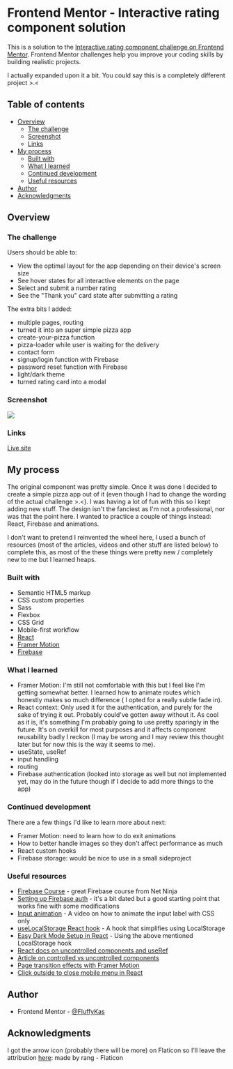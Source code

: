 # Frontend Mentor - Interactive rating component solution

This is a solution to the [Interactive rating component challenge on Frontend Mentor](https://www.frontendmentor.io/challenges/interactive-rating-component-koxpeBUmI). Frontend Mentor challenges help you improve your coding skills by building realistic projects.

I actually expanded upon it a bit. You could say this is a completely different project >.<

## Table of contents

- [Overview](#overview)
  - [The challenge](#the-challenge)
  - [Screenshot](#screenshot)
  - [Links](#links)
- [My process](#my-process)
  - [Built with](#built-with)
  - [What I learned](#what-i-learned)
  - [Continued development](#continued-development)
  - [Useful resources](#useful-resources)
- [Author](#author)
- [Acknowledgments](#acknowledgments)

## Overview

### The challenge

Users should be able to:

- View the optimal layout for the app depending on their device's screen size
- See hover states for all interactive elements on the page
- Select and submit a number rating
- See the "Thank you" card state after submitting a rating

The extra bits I added:

- multiple pages, routing
- turned it into an super simple pizza app
- create-your-pizza function
- pizza-loader while user is waiting for the delivery
- contact form
- signup/login function with Firebase
- password reset function with Firebase
- light/dark theme
- turned rating card into a modal

### Screenshot

![](./screenshot.jpg)

### Links

[Live site](https://pizza-kitchen.netlify.app/)

## My process

The original component was pretty simple. Once it was done I decided to create a simple pizza app out of it (even though I had to change the wording of the actual challenge >.<). I was having a lot of fun with this so I kept adding new stuff. The design isn't the fanciest as I'm not a professional, nor was that the point here. I wanted to practice a couple of things instead: React, Firebase and animations.

I don't want to pretend I reinvented the wheel here, I used a bunch of resources (most of the articles, videos and other stuff are listed below) to complete this, as most of the these things were pretty new / completely new to me but I learned heaps.

### Built with

- Semantic HTML5 markup
- CSS custom properties
- Sass
- Flexbox
- CSS Grid
- Mobile-first workflow
- [React](https://reactjs.org/)
- [Framer Motion](https://www.framer.com/motion/)
- [Firebase](https://firebase.google.com/)

### What I learned

- Framer Motion: I'm still not comfortable with this but I feel like I'm getting somewhat better. I learned how to animate routes which honestly makes so much difference ( I opted for a really subtle fade in).
- React context: Only used it for the authentication, and purely for the sake of trying it out. Probably could've gotten away without it. As cool as it is, it's something I'm probably going to use pretty sparingly in the future. It's on overkill for most purposes and it affects component reusability badly I reckon (I may be wrong and I may review this thought later but for now this is the way it seems to me).
- useState, useRef
- input handling
- routing
- Firebase authentication (looked into storage as well but not implemented yet, may do in the future though if I decide to add more things to the app)

### Continued development

There are a few things I'd like to learn more about next:

- Framer Motion: need to learn how to do exit animations
- How to better handle images so they don't affect performance as much
- React custom hooks
- Firebase storage: would be nice to use in a small sideproject

### Useful resources

- [Firebase Course](https://www.youtube.com/watch?v=9zdvmgGsww0) - great Firebase course from Net Ninja
- [Setting up Firebase auth](https://www.youtube.com/watch?v=PKwu15ldZ7k) - it's a bit dated but a good starting point that works fine with some modifications
- [Input animation](https://www.youtube.com/watch?v=v8mRUU3orjI) - A video on how to animate the input label with CSS only
- [useLocalStorage React hook](https://www.npmjs.com/package/use-local-storage) - A hook that simplifies using LocalStorage
- [Easy Dark Mode Setup in React](https://css-tricks.com/easy-dark-mode-and-multiple-color-themes-in-react/) - Using the above mentioned LocalStorage hook
- [React docs on uncontrolled components and useRef](https://reactjs.org/docs/uncontrolled-components.html)
- [Article on controlled vs uncontrolled components](https://goshacmd.com/controlled-vs-uncontrolled-inputs-react/)
- [Page transition effects with Framer Motion](https://www.youtube.com/watch?v=FdrEjwymzdY)
- [Click outside to close mobile menu in React](https://www.youtube.com/watch?v=eWO1b6EoCnQ)

## Author

- Frontend Mentor - [@FluffyKas](https://www.frontendmentor.io/profile/FluffyKas)

## Acknowledgments

I got the arrow icon (probably there will be more) on Flaticon so I'll leave the attribution [here](https://www.flaticon.com/free-icons/arrow): made by rang - Flaticon
